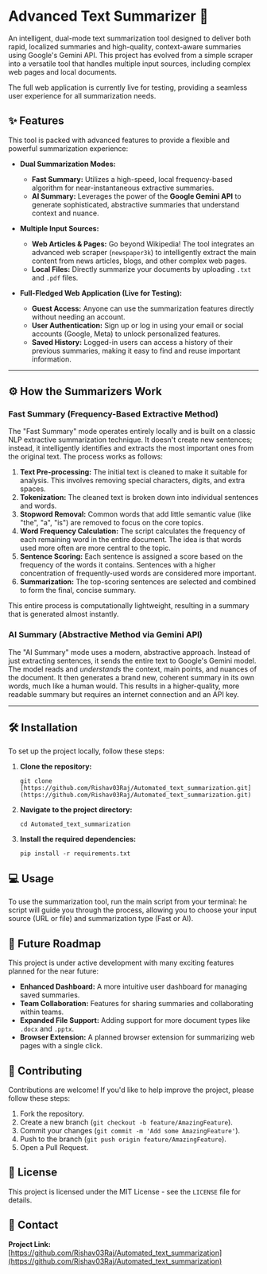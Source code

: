 # Advanced Text Summarizer 🚀

An intelligent, dual-mode text summarization tool designed to deliver both rapid, localized summaries and high-quality, context-aware summaries using Google's Gemini API. This project has evolved from a simple scraper into a versatile tool that handles multiple input sources, including complex web pages and local documents.

The full web application is currently live for testing, providing a seamless user experience for all summarization needs.

## ✨ Features

This tool is packed with advanced features to provide a flexible and powerful summarization experience:

* **Dual Summarization Modes:**
    * **Fast Summary:** Utilizes a high-speed, local frequency-based algorithm for near-instantaneous extractive summaries.
    * **AI Summary:** Leverages the power of the **Google Gemini API** to generate sophisticated, abstractive summaries that understand context and nuance.

* **Multiple Input Sources:**
    * **Web Articles & Pages:** Go beyond Wikipedia! The tool integrates an advanced web scraper (`newspaper3k`) to intelligently extract the main content from news articles, blogs, and other complex web pages.
    * **Local Files:** Directly summarize your documents by uploading `.txt` and `.pdf` files.

* **Full-Fledged Web Application (Live for Testing):**
    * **Guest Access:** Anyone can use the summarization features directly without needing an account.
    * **User Authentication:** Sign up or log in using your email or social accounts (Google, Meta) to unlock personalized features.
    * **Saved History:** Logged-in users can access a history of their previous summaries, making it easy to find and reuse important information.

---
## ⚙️ How the Summarizers Work

### Fast Summary (Frequency-Based Extractive Method)

The "Fast Summary" mode operates entirely locally and is built on a classic NLP extractive summarization technique. It doesn't create new sentences; instead, it intelligently identifies and extracts the most important ones from the original text. The process works as follows:

1.  **Text Pre-processing:** The initial text is cleaned to make it suitable for analysis. This involves removing special characters, digits, and extra spaces.
2.  **Tokenization:** The cleaned text is broken down into individual sentences and words.
3.  **Stopword Removal:** Common words that add little semantic value (like "the", "a", "is") are removed to focus on the core topics.
4.  **Word Frequency Calculation:** The script calculates the frequency of each remaining word in the entire document. The idea is that words used more often are more central to the topic.
5.  **Sentence Scoring:** Each sentence is assigned a score based on the frequency of the words it contains. Sentences with a higher concentration of frequently-used words are considered more important.
6.  **Summarization:** The top-scoring sentences are selected and combined to form the final, concise summary.

This entire process is computationally lightweight, resulting in a summary that is generated almost instantly.

### AI Summary (Abstractive Method via Gemini API)

The "AI Summary" mode uses a modern, abstractive approach. Instead of just extracting sentences, it sends the entire text to Google's Gemini model. The model reads and *understands* the context, main points, and nuances of the document. It then generates a brand new, coherent summary in its own words, much like a human would. This results in a higher-quality, more readable summary but requires an internet connection and an API key.

---

## 🛠️ Installation

To set up the project locally, follow these steps:

1.  **Clone the repository:**
    ```
    git clone [https://github.com/Rishav03Raj/Automated_text_summarization.git](https://github.com/Rishav03Raj/Automated_text_summarization.git)
    ```
2.  **Navigate to the project directory:**
    ```
    cd Automated_text_summarization
    ```
3.  **Install the required dependencies:**
    ```
    pip install -r requirements.txt
    ```

## 💻 Usage

To use the summarization tool, run the main script from your terminal:
he script will guide you through the process, allowing you to choose your input source (URL or file) and summarization type (Fast or AI).

## 🚀 Future Roadmap

This project is under active development with many exciting features planned for the near future:

* **Enhanced Dashboard:** A more intuitive user dashboard for managing saved summaries.
* **Team Collaboration:** Features for sharing summaries and collaborating within teams.
* **Expanded File Support:** Adding support for more document types like `.docx` and `.pptx`.
* **Browser Extension:** A planned browser extension for summarizing web pages with a single click.

## 🤝 Contributing

Contributions are welcome! If you'd like to help improve the project, please follow these steps:

1.  Fork the repository.
2.  Create a new branch (`git checkout -b feature/AmazingFeature`).
3.  Commit your changes (`git commit -m 'Add some AmazingFeature'`).
4.  Push to the branch (`git push origin feature/AmazingFeature`).
5.  Open a Pull Request.

## 📄 License

This project is licensed under the MIT License - see the `LICENSE` file for details.

## 📧 Contact

**Project Link:** [https://github.com/Rishav03Raj/Automated_text_summarization](https://github.com/Rishav03Raj/Automated_text_summarization)
